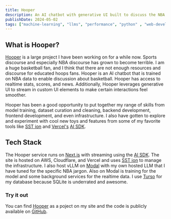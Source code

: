 ```yaml
---
title: Hooper
description: An AI chatbot with generative UI built to discuss the NBA with realtime news and stats.
publishDate: 2024-05-02
tags: ["machine-learning", "llms", "performance", "python" , "web-development", "backend-development"]
---
```

## What is Hooper?

[Hooper](https://hooper.walln.dev ) is a large project I have been working on for a while now. Sports discourse and especially NBA discourse has grown to become terrible. I am a huge basketball fan, and I think that there are not enough resources and discourse for educated hoops fans. Hooper is an AI chatbot that is trained on NBA data to enable discussion about basketball. Hooper has access to realtime stats, scores, and news. Additionally, Hooper leverages generative UI to stream in custom UI elements to make certain interactions feel smoother.

Hooper has been a good opportunity to put together my range of skills from model training, dataset curation and cleaning, backend development, frontend development, and even infrastructure. I also have gotten to explore and experiment with cool new toys and features from some of my favorite tools like [SST ion](https://ion.sst.dev) and [Vercel's](https://vercel.com) [AI SDK](https://sdk.vercel.ai).

<!-- TODO: Insert images and examples from Hooper here -->

## Tech Stack

The Hooper service runs on [Next.js](https://nextjs.org) with streaming using the [AI SDK](https://sdk.vercel.ai). The site is hosted on AWS, Cloudflare, and Vercel and uses [SST ion](https://ion.sst.dev) to manage the infrastructure. I also host vLLM on [Modal](https://modal.com) with my own hosted LLM that I have tuned for the specific NBA jargon. Also on Modal is training for the model and some background services for the realtime data. I use [Turso](https://turso.tech) for my database because SQLite is underrated and awesome.

### Try it out

You can find [Hooper](https://hooper.walln.dev) as a poject on my site and the code is publicly available on [GitHub](https://github.com/walln/hooper).
